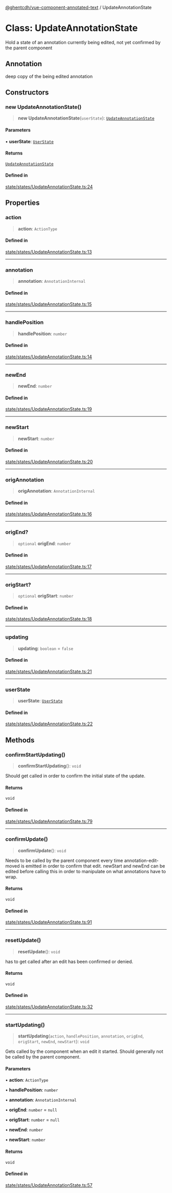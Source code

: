 [@ghentcdh/vue-component-annotated-text](../globals.md) / UpdateAnnotationState

# Class: UpdateAnnotationState

Hold a state of an annotation currently being edited, not yet confirmed by
the parent component

## Annotation

deep copy of the being edited annotation

## Constructors

### new UpdateAnnotationState()

> **new UpdateAnnotationState**(`userState`): [`UpdateAnnotationState`](UpdateAnnotationState.md)

#### Parameters

• **userState**: [`UserState`](UserState.md)

#### Returns

[`UpdateAnnotationState`](UpdateAnnotationState.md)

#### Defined in

[state/states/UpdateAnnotationState.ts:24](https://github.com/GhentCDH/vue_component_annotated_text/blob/59a5cff35d6965ffe0b2afa94949652f590d3fbd/src/state/states/UpdateAnnotationState.ts#L24)

## Properties

### action

> **action**: `ActionType`

#### Defined in

[state/states/UpdateAnnotationState.ts:13](https://github.com/GhentCDH/vue_component_annotated_text/blob/59a5cff35d6965ffe0b2afa94949652f590d3fbd/src/state/states/UpdateAnnotationState.ts#L13)

***

### annotation

> **annotation**: `AnnotationInternal`

#### Defined in

[state/states/UpdateAnnotationState.ts:15](https://github.com/GhentCDH/vue_component_annotated_text/blob/59a5cff35d6965ffe0b2afa94949652f590d3fbd/src/state/states/UpdateAnnotationState.ts#L15)

***

### handlePosition

> **handlePosition**: `number`

#### Defined in

[state/states/UpdateAnnotationState.ts:14](https://github.com/GhentCDH/vue_component_annotated_text/blob/59a5cff35d6965ffe0b2afa94949652f590d3fbd/src/state/states/UpdateAnnotationState.ts#L14)

***

### newEnd

> **newEnd**: `number`

#### Defined in

[state/states/UpdateAnnotationState.ts:19](https://github.com/GhentCDH/vue_component_annotated_text/blob/59a5cff35d6965ffe0b2afa94949652f590d3fbd/src/state/states/UpdateAnnotationState.ts#L19)

***

### newStart

> **newStart**: `number`

#### Defined in

[state/states/UpdateAnnotationState.ts:20](https://github.com/GhentCDH/vue_component_annotated_text/blob/59a5cff35d6965ffe0b2afa94949652f590d3fbd/src/state/states/UpdateAnnotationState.ts#L20)

***

### origAnnotation

> **origAnnotation**: `AnnotationInternal`

#### Defined in

[state/states/UpdateAnnotationState.ts:16](https://github.com/GhentCDH/vue_component_annotated_text/blob/59a5cff35d6965ffe0b2afa94949652f590d3fbd/src/state/states/UpdateAnnotationState.ts#L16)

***

### origEnd?

> `optional` **origEnd**: `number`

#### Defined in

[state/states/UpdateAnnotationState.ts:17](https://github.com/GhentCDH/vue_component_annotated_text/blob/59a5cff35d6965ffe0b2afa94949652f590d3fbd/src/state/states/UpdateAnnotationState.ts#L17)

***

### origStart?

> `optional` **origStart**: `number`

#### Defined in

[state/states/UpdateAnnotationState.ts:18](https://github.com/GhentCDH/vue_component_annotated_text/blob/59a5cff35d6965ffe0b2afa94949652f590d3fbd/src/state/states/UpdateAnnotationState.ts#L18)

***

### updating

> **updating**: `boolean` = `false`

#### Defined in

[state/states/UpdateAnnotationState.ts:21](https://github.com/GhentCDH/vue_component_annotated_text/blob/59a5cff35d6965ffe0b2afa94949652f590d3fbd/src/state/states/UpdateAnnotationState.ts#L21)

***

### userState

> **userState**: [`UserState`](UserState.md)

#### Defined in

[state/states/UpdateAnnotationState.ts:22](https://github.com/GhentCDH/vue_component_annotated_text/blob/59a5cff35d6965ffe0b2afa94949652f590d3fbd/src/state/states/UpdateAnnotationState.ts#L22)

## Methods

### confirmStartUpdating()

> **confirmStartUpdating**(): `void`

Should get called in order to confirm the initial state of the update.

#### Returns

`void`

#### Defined in

[state/states/UpdateAnnotationState.ts:79](https://github.com/GhentCDH/vue_component_annotated_text/blob/59a5cff35d6965ffe0b2afa94949652f590d3fbd/src/state/states/UpdateAnnotationState.ts#L79)

***

### confirmUpdate()

> **confirmUpdate**(): `void`

Needs to be called by the parent component every time annotation-edit-moved
is emitted in order to confirm that edit. newStart and newEnd can be
edited before calling this in order to manipulate on what annotations have
to wrap.

#### Returns

`void`

#### Defined in

[state/states/UpdateAnnotationState.ts:91](https://github.com/GhentCDH/vue_component_annotated_text/blob/59a5cff35d6965ffe0b2afa94949652f590d3fbd/src/state/states/UpdateAnnotationState.ts#L91)

***

### resetUpdate()

> **resetUpdate**(): `void`

has to get called after an edit has been confirmed or denied.

#### Returns

`void`

#### Defined in

[state/states/UpdateAnnotationState.ts:32](https://github.com/GhentCDH/vue_component_annotated_text/blob/59a5cff35d6965ffe0b2afa94949652f590d3fbd/src/state/states/UpdateAnnotationState.ts#L32)

***

### startUpdating()

> **startUpdating**(`action`, `handlePosition`, `annotation`, `origEnd`, `origStart`, `newEnd`, `newStart`): `void`

Gets called by the component when an edit it started. Should generally not
be called by the parent component.

#### Parameters

• **action**: `ActionType`

• **handlePosition**: `number`

• **annotation**: `AnnotationInternal`

• **origEnd**: `number` = `null`

• **origStart**: `number` = `null`

• **newEnd**: `number`

• **newStart**: `number`

#### Returns

`void`

#### Defined in

[state/states/UpdateAnnotationState.ts:57](https://github.com/GhentCDH/vue_component_annotated_text/blob/59a5cff35d6965ffe0b2afa94949652f590d3fbd/src/state/states/UpdateAnnotationState.ts#L57)
